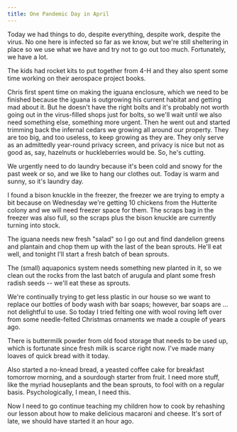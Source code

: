 ```yaml
---
title: One Pandemic Day in April
---
```


Today we had things to do, despite everything, despite work, despite the virus. No one here is infected so far as we know, but we're still sheltering in place so we use what we have and try not to go out too much. Fortunately, we have a lot.

The kids had rocket kits to put together from 4-H and they also spent some time working on their aerospace project books.

Chris first spent time on making the iguana enclosure, which we need to be finished because the iguana is outgrowing his current habitat and getting mad about it. But he doesn't have the right bolts and it's probably not worth going out in the virus-filled shops just for bolts, so we'll wait until we also need something else, something more urgent. Then he went out and started trimming back the infernal cedars we growing all around our property. They are too big, and too useless, to keep growing as they are. They only serve as an admittedly year-round privacy screen, and privacy is nice but not as good as, say, hazelnuts or huckleberries would be. So, he's cutting.

We urgently need to do laundry because it's been cold and snowy for the past week or so, and we like to hang our clothes out. Today is warm and sunny, so it's laundry day.

I found a bison knuckle in the freezer, the freezer we are trying to empty a bit because on Wednesday we're getting 10 chickens from the Hutterite colony and we will need freezer space for them. The scraps bag in the freezer was also full, so the scraps plus the bison knuckle are currently turning into stock.

The iguana needs new fresh "salad" so I go out and find dandelion greens and plantain and chop them up with the last of the bean sprouts. He'll eat well, and tonight I'll start a fresh batch of bean sprouts.

The (small) aquaponics system needs something new planted in it, so we clean out the rocks from the last batch of arugula and plant some fresh radish seeds -- we'll eat these as sprouts.

We're continually trying to get less plastic in our house so we want to replace our bottles of body wash with bar soaps; however, bar soaps are ... not delightful to use. So today I tried felting one with wool roving left over from some needle-felted Christmas ornaments we made a couple of years ago.

There is buttermilk powder from old food storage that needs to be used up, which is fortunate since fresh milk is scarce right now. I've made many loaves of quick bread with it today.

Also started a no-knead bread, a yeasted coffee cake for breakfast tomorrow morning, and a sourdough starter from fruit. I need more stuff, like the myriad houseplants and the bean sprouts, to fool with on a regular basis. Psychologically, I mean, I need this. <!-- this is the only one not done yet -->

Now I need to go continue teaching my children how to cook by rehashing our lesson about how to make delicious macaroni and cheese. It's sort of late, we should have started it an hour ago.
